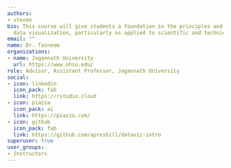 ```yaml
---
authors:
- steven
bio: This course will give students a foundation in the principles and practice of
  data visualization, particularly as applied to scientific and technical data.
email: ""
name: Dr. Tasneem
organizations:
- name: Jagannath University
  url: https://www.ohsu.edu/
role: Advisor, Assistant Professor, Jagannath University
social:
- icon: linkedin
  icon_pack: fab
  link: https://rstudio.cloud
- icon: piazza
  icon_pack: ai
  link: https://piazza.com/
- icon: github
  icon_pack: fab
  link: https://github.com/apreshill/dataviz-intro
superuser: true
user_groups:
- Instructors
---
```

